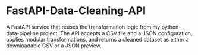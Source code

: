 # FastAPI-Data-Cleaning-API
A FastAPI service that reuses the transformation logic from my python-data-pipeline project.  The API accepts a CSV file and a JSON configuration, applies modular transformations, and returns a cleaned dataset as either a downloadable CSV or a JSON preview.
